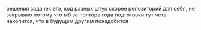решения задачек егэ, код разных штук
скорее репозиторий для себя, не закрываю потому что мб за полтора года подготовки тут чета накопится, что в будущем другим понадобится
